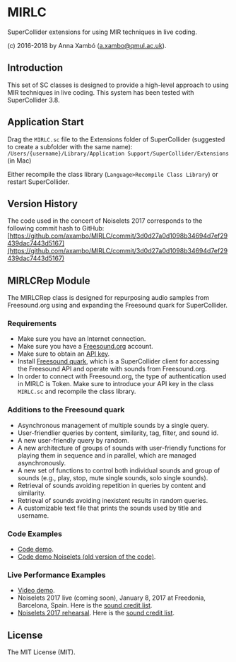 
MIRLC
===
SuperCollider extensions for using MIR techniques in live coding.

(c) 2016-2018 by Anna Xambó (<a.xambo@qmul.ac.uk>).


Introduction
----

This set of SC classes is designed to provide a high-level approach to using MIR techniques in live coding. This system has been tested with SuperCollider 3.8.


Application Start
----

Drag the `MIRLC.sc` file to the Extensions folder of SuperCollider (suggested to create a subfolder with the same name): `/Users/{username}/Library/Application Support/SuperCollider/Extensions` (in Mac)

Either recompile the class library (`Language>Recompile Class Library`) or restart SuperCollider.

Version History
----

The code used in the concert of Noiselets 2017 corresponds to the following commit hash to GitHub: [https://github.com/axambo/MIRLC/commit/3d0d27a0d1098b34694d7ef29439dac7443d5167](https://github.com/axambo/MIRLC/commit/3d0d27a0d1098b34694d7ef29439dac7443d5167)


MIRLCRep Module
----

The MIRLCRep class is designed for repurposing audio samples from Freesound.org using and expanding the Freesound quark for SuperCollider.

### Requirements

* Make sure you have an Internet connection.
* Make sure you have a [Freesound.org](http://freesound.org) account.
* Make sure to obtain an [API key](http://www.freesound.org/api/apply/).
* Install [Freesound quark](https://github.com/g-roma/Freesound.sc), which is a SuperCollider client for accessing the Freesound API and operate with sounds from Freesound.org.
* In order to connect with Freesound.org, the type of authentication used in MIRLC is Token. Make sure to introduce your API key in the class `MIRLC.sc` and recompile the class library.

### Additions to the Freesound quark

* Asynchronous management of multiple sounds by a single query.
* User-friendlier queries by content, similarity, tag, filter, and sound id.
* A new user-friendly query by random.
* A new architecture of groups of sounds with user-friendly functions for playing them in sequence and in parallel, which are managed asynchronously.
* A new set of functions to control both individual sounds and group of sounds (e.g., play, stop, mute single sounds, solo single sounds).
* Retrieval of sounds avoiding repetition in queries by content and similarity.
* Retrieval of sounds avoiding inexistent results in random queries.
* A customizable text file that prints the sounds used by title and username.

### Code Examples

* [Code demo](script_demo_MIRLCRep.md).
* [Code demo Noiselets (old version of the code)](script_demo_Noiselets17.md).

### Live Performance Examples

* [Video demo](https://vimeo.com/249968326).
* Noiselets 2017 live (coming soon), January 8, 2017 at Freedonia, Barcelona, Spain. Here is the [sound credit list](sound_credits_Noiselets17.md).
* [Noiselets 2017 rehearsal](https://soundcloud.com/petermann-plays/noiselets-2017-liveset-rehearsal). Here is the [sound credit list](sound_credits_rehearsal_Noiselets17.md).


License
----

The MIT License (MIT).
